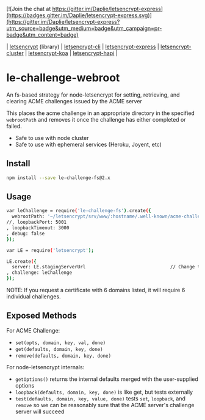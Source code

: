 [![Join the chat at https://gitter.im/Daplie/letsencrypt-express](https://badges.gitter.im/Daplie/letsencrypt-express.svg)](https://gitter.im/Daplie/letsencrypt-express?utm_source=badge&utm_medium=badge&utm_campaign=pr-badge&utm_content=badge)

| [letsencrypt](https://github.com/Daplie/node-letsencrypt) (library)
| [letsencrypt-cli](https://github.com/Daplie/letsencrypt-cli)
| [letsencrypt-express](https://github.com/Daplie/letsencrypt-express)
| [letsencrypt-cluster](https://github.com/Daplie/letsencrypt-cluster)
| [letsencrypt-koa](https://github.com/Daplie/letsencrypt-koa)
| [letsencrypt-hapi](https://github.com/Daplie/letsencrypt-hapi)
|

# le-challenge-webroot

An fs-based strategy for node-letsencrypt for setting, retrieving,
and clearing ACME challenges issued by the ACME server

This places the acme challenge in an appropriate directory in the specified `webrootPath`
and removes it once the challenge has either completed or failed.

* Safe to use with node cluster
* Safe to use with ephemeral services (Heroku, Joyent, etc)

Install
-------

```bash
npm install --save le-challenge-fs@2.x
```

Usage
-----

```bash
var leChallenge = require('le-challenge-fs').create({
  webrootPath: '~/letsencrypt/srv/www/:hostname/.well-known/acme-challenge'   // defaults to os.tmpdir()
//, loopbackPort: 5001                                                        // defaults to 80
, loopbackTimeout: 3000                                                       // defaults to 3000ms
, debug: false
});

var LE = require('letsencrypt');

LE.create({
  server: LE.stagingServerUrl                               // Change to LE.productionServerUrl in production
, challenge: leChallenge
});
```

NOTE: If you request a certificate with 6 domains listed,
it will require 6 individual challenges.

Exposed Methods
---------------

For ACME Challenge:

* `set(opts, domain, key, val, done)`
* `get(defaults, domain, key, done)`
* `remove(defaults, domain, key, done)`

For node-letsencrypt internals:

* `getOptions()` returns the internal defaults merged with the user-supplied options
* `loopback(defaults, domain, key, done)` is like get, but tests externally
* `test(defaults, domain, key, value, done)` tests `set`, `loopback`, and `remove` so we can be reasonably sure that the ACME server's challenge server will succeed
